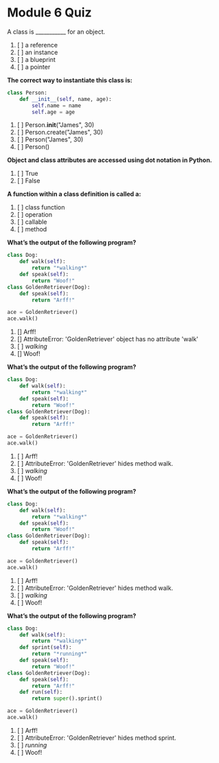 # Module 6 Quiz

A class is ___________ for an object.

1. [ ] a reference
1. [ ] an instance
1. [ ] a blueprint
1. [ ] a pointer

**The correct way to instantiate this class is:**
```python
class Person:
    def __init__(self, name, age):
        self.name = name
        self.age = age
```

1. [ ] Person.__init__("James", 30)
1. [ ] Person.create("James", 30)
1. [ ] Person("James", 30)
1. [ ] Person()

**Object and class attributes are accessed using dot notation in Python.**

1. [ ] True
1. [ ] False

**A function within a class definition is called a:**

1. [ ] class function
1. [ ] operation
1. [ ] callable
1. [ ] method

**What’s the output of the following program?**

```python
class Dog:
    def walk(self):
        return "*walking*"
    def speak(self):
        return "Woof!"
class GoldenRetriever(Dog):
    def speak(self):
        return "Arff!"

ace = GoldenRetriever()
ace.walk()
```

1. [] Arff!
1. [] AttributeError: 'GoldenRetriever' object has no attribute 'walk'
1. [ ] *walking*
1. [] Woof!

**What’s the output of the following program?**

```python
class Dog:
    def walk(self):
        return "*walking*"
    def speak(self):
        return "Woof!"
class GoldenRetriever(Dog):
    def speak(self):
        return "Arff!"

ace = GoldenRetriever()
ace.walk()
```

1. [ ] Arff!
1. [ ] AttributeError: 'GoldenRetriever' hides method walk.
1. [ ] *walking*
1. [ ] Woof!

**What’s the output of the following program?**

```python
class Dog:
    def walk(self):
        return "*walking*"
    def speak(self):
        return "Woof!"
class GoldenRetriever(Dog):
    def speak(self):
        return "Arff!"

ace = GoldenRetriever()
ace.walk()
```

1. [ ] Arff!
1. [ ] AttributeError: 'GoldenRetriever' hides method walk.
1. [ ] *walking*
1. [ ] Woof!

**What’s the output of the following program?**

```python
class Dog:
    def walk(self):
        return "*walking*"
    def sprint(self):
        return "*running*"
    def speak(self):
        return "Woof!"
class GoldenRetriever(Dog):
    def speak(self):
        return "Arff!"
    def run(self):
        return super().sprint()

ace = GoldenRetriever()
ace.walk()
```

1. [ ] Arff!
1. [ ] AttributeError: 'GoldenRetriever' hides method sprint.
1. [ ] *running*
1. [ ] Woof!
